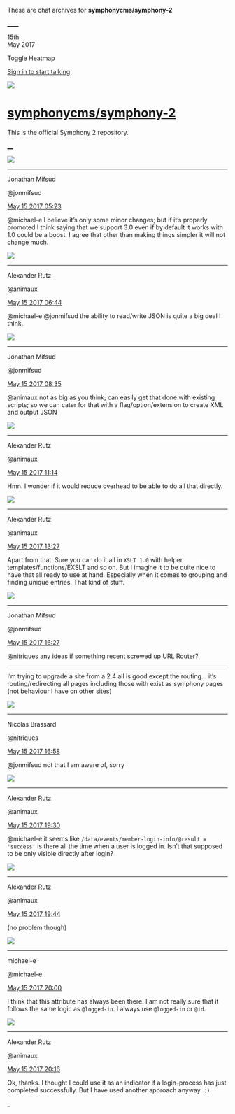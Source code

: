 These are chat archives for **symphonycms/symphony-2**

[__](/symphonycms/symphony-2/archives/2017/05/16)[__](/symphonycms/symphony-2/archives/2017/05/14)

15th  
May 2017

Toggle Heatmap

[Sign in to start talking](/login?action=login&button=archive-login)

![](https://avatars-02.gitter.im/group/iv/3/57542c45c43b8c601977197e?s=48)

#  [symphonycms/symphony-2](/symphonycms/symphony-2)

This is the official Symphony 2 repository.

[ __](/orgs/symphonycms/rooms "More symphonycms rooms")

![](https://avatars1.githubusercontent.com/u/859775?v=4&s=30)

____

Jonathan Mifsud

@jonmifsud

[May 15 2017
05:23](https://gitter.im/symphonycms/symphony-2?at=59193b5992217cca587898ba)

@michael-e I believe it’s only some minor changes; but if it’s properly
promoted I think saying that we support 3.0 even if by default it works with
1.0 could be a boost. I agree that other than making things simpler it will
not change much.

![](https://avatars2.githubusercontent.com/u/446874?v=4&s=30)

____

Alexander Rutz

@animaux

[May 15 2017
06:44](https://gitter.im/symphonycms/symphony-2?at=59194e5f33e9ee771ca9d99d)

@michael-e @jonmifsud the ability to read/write JSON is quite a big deal I
think.

![](https://avatars1.githubusercontent.com/u/859775?v=4&s=30)

____

Jonathan Mifsud

@jonmifsud

[May 15 2017
08:35](https://gitter.im/symphonycms/symphony-2?at=59196869d1a7716a0ac94011)

@animaux not as big as you think; can easily get that done with existing
scripts; so we can cater for that with a flag/option/extension to create XML
and output JSON

![](https://avatars2.githubusercontent.com/u/446874?v=4&s=30)

____

Alexander Rutz

@animaux

[May 15 2017
11:14](https://gitter.im/symphonycms/symphony-2?at=59198dae631b8e4e61d9461a)

Hmn. I wonder if it would reduce overhead to be able to do all that directly.

![](https://avatars2.githubusercontent.com/u/446874?v=4&s=30)

____

Alexander Rutz

@animaux

[May 15 2017
13:27](https://gitter.im/symphonycms/symphony-2?at=5919acb69f4f4ab05bc74b86)

Apart from that. Sure you can do it all in `XSLT 1.0` with helper
templates/functions/EXSLT and so on. But I imagine it to be quite nice to have
that all ready to use at hand. Especially when it comes to grouping and
finding unique entries. That kind of stuff.

![](https://avatars1.githubusercontent.com/u/859775?v=4&s=30)

____

Jonathan Mifsud

@jonmifsud

[May 15 2017
16:27](https://gitter.im/symphonycms/symphony-2?at=5919d70792217cca587b81b3)

@nitriques any ideas if something recent screwed up URL Router?

____

I’m trying to upgrade a site from a 2.4 all is good except the routing… it’s
routing/redirecting all pages including those with exist as symphony pages
(not behaviour I have on other sites)

![](https://avatars1.githubusercontent.com/u/771169?v=4&s=30)

____

Nicolas Brassard

@nitriques

[May 15 2017
16:58](https://gitter.im/symphonycms/symphony-2?at=5919de4b631b8e4e61dadae6)

@jonmifsud not that I am aware of, sorry

![](https://avatars2.githubusercontent.com/u/446874?v=4&s=30)

____

Alexander Rutz

@animaux

[May 15 2017
19:30](https://gitter.im/symphonycms/symphony-2?at=591a01be33e9ee771cad47a7)

@michael-e it seems like `/data/events/member-login-info/@result = 'success'`
is there all the time when a user is logged in. Isn’t that supposed to be only
visible directly after login?

![](https://avatars2.githubusercontent.com/u/446874?v=4&s=30)

____

Alexander Rutz

@animaux

[May 15 2017
19:44](https://gitter.im/symphonycms/symphony-2?at=591a050933e9ee771cad55f1)

(no problem though)

![](https://avatars2.githubusercontent.com/u/40072?v=4&s=30)

____

michael-e

@michael-e

[May 15 2017
20:00](https://gitter.im/symphonycms/symphony-2?at=591a08f692217cca587c87ec)

I think that this attribute has always been there. I am not really sure that
it follows the same logic as `@logged-in`. I always use `@logged-in` or `@id`.

![](https://avatars2.githubusercontent.com/u/446874?v=4&s=30)

____

Alexander Rutz

@animaux

[May 15 2017
20:16](https://gitter.im/symphonycms/symphony-2?at=591a0ca5631b8e4e61dbcaaa)

Ok, thanks. I thought I could use it as an indicator if a login-process has
just completed successfully. But I have used another approach anyway. `:)`

_


